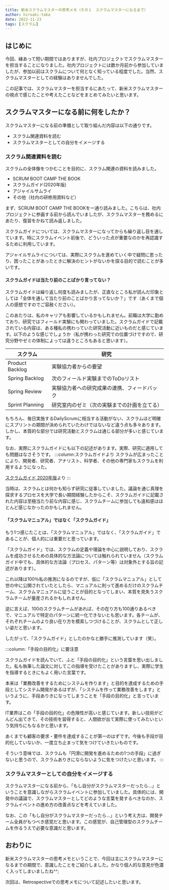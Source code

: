 ```yaml
---
title: 新米スクラムマスターの思考メモ（その１　スクラムマスターになるまで）
author: hiroaki-taka
date: 2022-11-23
tags: [スクラム]
---
```


## はじめに
今回、縁あって短い期間ではありますが、社内プロジェクトでスクラムマスターを担当することになりました。社内プロジェクトには数か月前から参加していましたが、参加以前はスクラムについて何となく知っている程度でした。当然、スクラムマスターとしての経験はありませんでした。

この記事では、スクラムマスターを担当するにあたって、新米スクラムマスターの視点で感じたことや考えたことなどをまとめてみたいと思います。

## スクラムマスターになる前に何をしたか？
スクラムマスターになる前の準備として取り組んだ内容は以下の通りです。
- スクラム関連資料を読む
- スクラムマスターとしての自分をイメージする

### スクラム関連資料を読む
スクラムの全体像をつかむことを目的に、スクラム関連の資料を読みました。
- SCRUM BOOT CAMP THE BOOK
- スクラムガイド(2020年版)
- アジャイルサムライ
- その他（社内の研修用資料など）

まず、SCRUM BOOT CAMP THE BOOKを一通り読みました。こちらは、社内プロジェクトに参画する前から読んでいましたが、スクラムマスターを務めるにあたり、復習をかねて読み返しました。

スクラムガイドについては、スクラムマスターになってからも繰り返し目を通しています。特にスクラムイベント前後で、どういった点が重要なのかを再認識するために利用しています。

アジャイルサムライについては、実際にスクラムを進めていく中で疑問に思ったり、困ったことがあったときに解決のヒントがないかを探る目的で読むことが多いです。

#### スクラムガイドは当たり前のことばかり言ってない？
スクラムガイドは繰り返し何度も読みましたが、正直なところ私が読んだ印象としては「全体を通して当たり前のことばかり言ってないか？」です（あくまで個人の感想ですのでご容赦ください）。

このあたりは、私のキャリアも影響しているかもしれません。前職は大学に勤めており、研究ではフィールド実験にも関わっていました。スクラムガイドで記載されている内容は、ある種私の携わっていた研究活動に近いものだと感じています。以下のような感じでしょうか（私が携わった研究での位置づけですので、研究分野やゼミの体制によっては違うところもあると思います）。

| スクラム | 研究 |
|------|------|
| Product Backlog | 実験協力者からの要望 |
| Spring Backlog | 次のフィールド実験までのToDoリスト |
| Spring Review | 実験協力者への研究成果の連携、フィードバック | 
| Sprint Planning | 研究室内のゼミ（次の実験までの計画を立てる） |

もちろん、毎日実施するDailyScrumに相当する活動がない、スクラムほど明確にスプリントの期間が決められていたわけではないなど違う点も多々あります。しかし、本質的な部分では研究活動とスクラムは通じる部分が多いと感じています。

なお、実際にスクラムガイドにも以下の記述があります。実際、研究に適用しても問題はなさそうです。
:::column:スクラムガイドより
スクラムが広まったことにより、開発者、研究者、アナリスト、科学者、その他の専門家もスクラムを利用するようになった。

[スクラムガイド 2020年版](https://scrumguides.org/docs/scrumguide/v2020/2020-Scrum-Guide-Japanese.pdf)より
:::

当時は、スクラムとは何かも知らず研究に従事していました。議論を通じ真理を探求するプロセスを大学で長い期間経験したからこそ、スクラムガイドに記載された内容は至極当たり前な内容に感じ、スクラムチームに参加しても違和感はほとんど感じなかったのかもしれません。

#### 「スクラムマニュアル」ではなく「スクラムガイド」

もう1つ感じたことは、「スクラムマニュアル」ではなく、「スクラムガイド」であることが、個人的には重要だと思っています。

「スクラムガイド」では、スクラムの定義や理論を中心に説明しており、スクラムを成功させるための具体的な方法論については触れられていません（スクラムガイド中でも、具体的な方法論（プロセス、パターン等）は対象外とする旨の記述があります）。

これ以降は100％私の推測になるのですが、仮に「スクラムマニュアル」として世の中に公開されていたとしたら、マニュアルに則って進めるだけのスクラムチーム、スクラムマニュアルに従うことが目的となってしまい、本質を見失うスクラムチームが量産されるかもしれません。

逆に言えば、100のスクラムチームがあれば、その在り方も100通りあるべきで、マニュアルで特定のパターンに統一化できないとも思います。各チームが、それぞれチームのより良い在り方を模索しつづけることが、スクラムとして正しい姿だと思います。

したがって、「スクラムガイド」としたのかなと勝手に推測しています（笑）。

:::column:「手段の目的化」に要注意

スクラムガイドを読んでいて、ふと「手段の目的化」という言葉を思い出しました。私も執筆した論文に対してこの指導を受けたことがありますし、実際に学生を指導するときにもよく用いた言葉です。

本来は「業務改善をするためにシステムを作ります」と目的を達成するための手段としてシステム開発があるはずが、「システムを作って業務改善をします」というように、手段ありきになってしまうことを「手段の目的化」と言っています。

IT業界はこの「手段の目的化」の危険性が高いと感じています。新しい技術がどんどん出てきて、その技術を習得すると、人間欲が出て実際に使ってみたいという気持ちにもなるかと思います。

あくまでも顧客の要求・要件を達成することが第一のはずです。今後も手段が目的化していないか、一度立ち止まって気をつけていきたいものです。

そういう意味では、スクラムも「円滑に開発を進めるための1つの手段」に過ぎないと思うので、スクラムありきにならないように気をつけたいと思います。
:::

### スクラムマスターとしての自分をイメージする
スクラムマスターになる前から、「もし自分がスクラムマスターだったら…」ということを意識しながらスクラムイベントに参加していました。具体的には、開発中の議論で、スクラムマスターとしてどのような言葉を発するべきなのか、スクラムイベントの進め方の改善点などを考えていました。

なお、この「もし自分がスクラムマスターだったら…」という考え方は、開発チーム全員がもつべき感覚だと思います。この感覚が、自己管理型のスクラムチームを作るうえで必要な意識だと思います。

## おわりに

新米スクラムマスターの思考メモということで、今回は主にスクラムマスターになるまでの期間で、意識したことをご紹介しました。かなり個人的な意見が色濃く入ってしまいましたね^^;

次回は、Retrospectiveでの思考メモについて記述したいと思います。